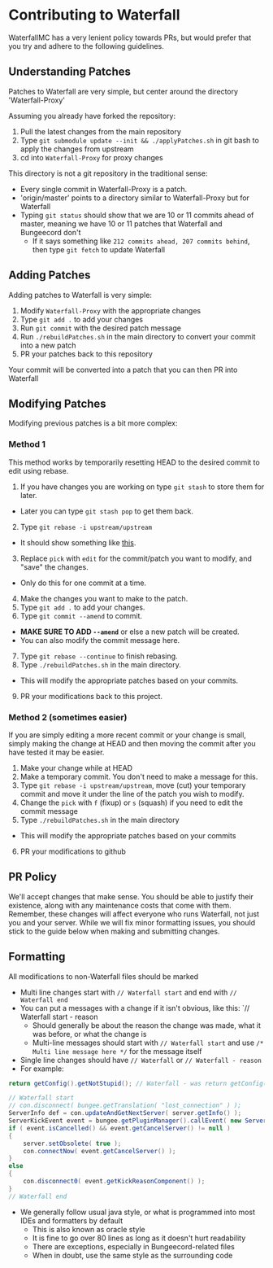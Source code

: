 Contributing to Waterfall
==========================
WaterfallMC has a very lenient policy towards PRs, but would prefer that you try and adhere to the following guidelines.

## Understanding Patches
Patches to Waterfall are very simple, but center around the directory 'Waterfall-Proxy'

Assuming you already have forked the repository:

1. Pull the latest changes from the main repository
2. Type `git submodule update --init && ./applyPatches.sh` in git bash to apply the changes from upstream
3. cd into `Waterfall-Proxy` for proxy changes

This directory is not a git repository in the traditional sense:

- Every single commit in Waterfall-Proxy is a patch. 
- 'origin/master' points to a directory similar to Waterfall-Proxy but for Waterfall
- Typing `git status` should show that we are 10 or 11 commits ahead of master, meaning we have 10 or 11 patches that Waterfall and Bungeecord don't
  - If it says something like `212 commits ahead, 207 commits behind`, then type `git fetch` to update Waterfall

## Adding Patches
Adding patches to Waterfall is very simple:

1. Modify `Waterfall-Proxy` with the appropriate changes
2. Type `git add .` to add your changes
3. Run `git commit` with the desired patch message
4. Run `./rebuildPatches.sh` in the main directory to convert your commit into a new patch
5. PR your patches back to this repository

Your commit will be converted into a patch that you can then PR into Waterfall

## Modifying Patches
Modifying previous patches is a bit more complex:

### Method 1
This method works by temporarily resetting HEAD to the desired commit to edit using rebase.

1. If you have changes you are working on type `git stash` to store them for later.
  - Later you can type `git stash pop` to get them back.
2. Type `git rebase -i upstream/upstream`
  - It should show something like [this](https://gist.github.com/Zbob750/e6bb220d3b734933c320).
3. Replace `pick` with `edit` for the commit/patch you want to modify, and "save" the changes.
  - Only do this for one commit at a time.
4. Make the changes you want to make to the patch.
5. Type `git add .` to add your changes.
6. Type `git commit --amend` to commit.
  - **MAKE SURE TO ADD `--amend`** or else a new patch will be created.
  - You can also modify the commit message here.
7. Type `git rebase --continue` to finish rebasing.
8. Type `./rebuildPatches.sh` in the main directory.
  - This will modify the appropriate patches based on your commits.
9. PR your modifications back to this project.

### Method 2 (sometimes easier)
If you are simply editing a more recent commit or your change is small, simply making the change at HEAD and then moving the commit after you have tested it may be easier.

1. Make your change while at HEAD
2. Make a temporary commit. You don't need to make a message for this.
3. Type `git rebase -i upstream/upstream`, move (cut) your temporary commit and move it under the line of the patch you wish to modify.
4. Change the `pick` with `f` (fixup) or `s` (squash) if you need to edit the commit message 
5. Type `./rebuildPatches.sh` in the main directory
  - This will modify the appropriate patches based on your commits
6. PR your modifications to github


## PR Policy
We'll accept changes that make sense. You should be able to justify their existence, along with any maintenance costs that come with them. Remember, these changes will affect everyone who runs Waterfall, not just you and your server.
While we will fix minor formatting issues, you should stick to the guide below when making and submitting changes.

## Formatting
All modifications to non-Waterfall files should be marked
- Multi line changes start with `// Waterfall start` and end with `// Waterfall end`
- You can put a messages with a change if it isn't obvious, like this: `// Waterfall start - reason
  - Should generally be about the reason the change was made, what it was before, or what the change is
  - Multi-line messages should start with `// Waterfall start` and use `/* Multi line message here */` for the message itself
- Single line changes should have `// Waterfall` or `// Waterfall - reason`
- For example:
````java
return getConfig().getNotStupid(); // Waterfall - was return getConfig().getStupid();

// Waterfall start
// con.disconnect( bungee.getTranslation( "lost_connection" ) );
ServerInfo def = con.updateAndGetNextServer( server.getInfo() );
ServerKickEvent event = bungee.getPluginManager().callEvent( new ServerKickEvent( con, server.getInfo(), TextComponent.fromLegacyText( bungee.getTranslation( "lost_connection" ) ), def, ServerKickEvent.State.CONNECTED, ServerKickEvent.Cause.LOST_CONNECTION ) );
if ( event.isCancelled() && event.getCancelServer() != null )
{
    server.setObsolete( true );
    con.connectNow( event.getCancelServer() );
}
else
{
    con.disconnect0( event.getKickReasonComponent() );
}
// Waterfall end
````
- We generally follow usual java style, or what is programmed into most IDEs and formatters by default
  - This is also known as oracle style
  - It is fine to go over 80 lines as long as it doesn't hurt readability
  - There are exceptions, especially in Bungeecord-related files
  - When in doubt, use the same style as the surrounding code

